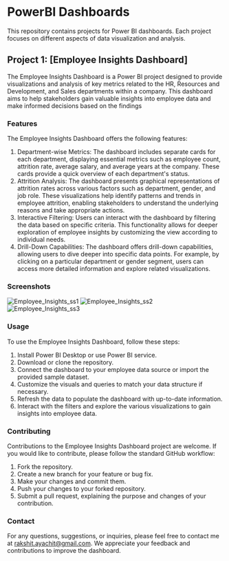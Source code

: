  # PowerBI Dashboards
This repository contains projects for Power BI dashboards. Each project focuses on different aspects of data visualization and analysis.

## Project 1: [Employee Insights Dashboard]
The Employee Insights Dashboard is a Power BI project designed to provide visualizations and analysis of key metrics related to the HR, Resources and Development, and Sales departments within a company. This dashboard aims to help stakeholders gain valuable insights into employee data and make informed decisions based on the findings

### Features
The Employee Insights Dashboard offers the following features:

1. Department-wise Metrics: The dashboard includes separate cards for each department, displaying essential metrics such as employee count, attrition rate, average salary, and average years at the company. These cards provide a quick overview of each department's status.
2. Attrition Analysis: The dashboard presents graphical representations of attrition rates across various factors such as department, gender, and job role. These visualizations help identify patterns and trends in employee attrition, enabling stakeholders to understand the underlying reasons and take appropriate actions.
3. Interactive Filtering: Users can interact with the dashboard by filtering the data based on specific criteria. This functionality allows for deeper exploration of employee insights by customizing the view according to individual needs.
4. Drill-Down Capabilities: The dashboard offers drill-down capabilities, allowing users to dive deeper into specific data points. For example, by clicking on a particular department or gender segment, users can access more detailed information and explore related visualizations.

### Screenshots
![Employee_Insights_ss1](https://github.com/rakshit-ayachit/PowerBI_Dashboards/assets/129822642/070e5b0e-bc0d-498b-bdab-54fe229a08e4)
![Employee_Insights_ss2](https://github.com/rakshit-ayachit/PowerBI_Dashboards/assets/129822642/cf8d5134-766f-419e-8746-e1f6965d28ce)
![Employee_Insights_ss3](https://github.com/rakshit-ayachit/PowerBI_Dashboards/assets/129822642/9bb29a56-1979-4b85-9e2e-d9754ea18e5a)

### Usage
To use the Employee Insights Dashboard, follow these steps:

1. Install Power BI Desktop or use Power BI service.
2. Download or clone the repository.
3. Connect the dashboard to your employee data source or import the provided sample dataset.
4. Customize the visuals and queries to match your data structure if necessary.
5. Refresh the data to populate the dashboard with up-to-date information.
6. Interact with the filters and explore the various visualizations to gain insights into employee data.

### Contributing
Contributions to the Employee Insights Dashboard project are welcome. If you would like to contribute, please follow the standard GitHub workflow:

1. Fork the repository.
2. Create a new branch for your feature or bug fix.
3. Make your changes and commit them.
4. Push your changes to your forked repository.
5. Submit a pull request, explaining the purpose and changes of your contribution.

### Contact
For any questions, suggestions, or inquiries, please feel free to contact me at rakshit.ayachit@gmail.com. We appreciate your feedback and contributions to improve the dashboard.

